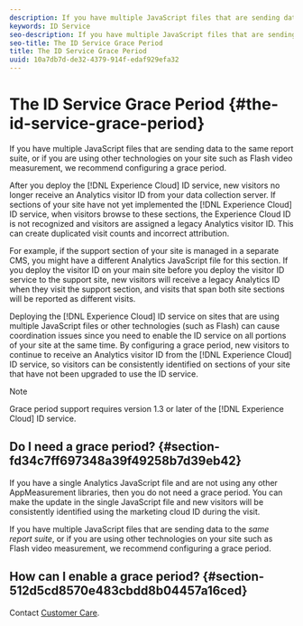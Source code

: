 ```yaml
---
description: If you have multiple JavaScript files that are sending data to the same report suite, or if you are using other technologies on your site such as Flash video measurement, we recommend configuring a grace period.
keywords: ID Service
seo-description: If you have multiple JavaScript files that are sending data to the same report suite, or if you are using other technologies on your site such as Flash video measurement, we recommend configuring a grace period.
seo-title: The ID Service Grace Period
title: The ID Service Grace Period
uuid: 10a7db7d-de32-4379-914f-edaf929efa32
---
```


# The ID Service Grace Period {#the-id-service-grace-period}

If you have multiple JavaScript files that are sending data to the same report suite, or if you are using other technologies on your site such as Flash video measurement, we recommend configuring a grace period.

After you deploy the [!DNL Experience Cloud] ID service, new visitors no longer receive an Analytics visitor ID from your data collection server. If sections of your site have not yet implemented the [!DNL Experience Cloud] ID service, when visitors browse to these sections, the Experience Cloud ID is not recognized and visitors are assigned a legacy Analytics visitor ID. This can create duplicated visit counts and incorrect attribution.

For example, if the support section of your site is managed in a separate CMS, you might have a different Analytics JavaScript file for this section. If you deploy the visitor ID on your main site before you deploy the visitor ID service to the support site, new visitors will receive a legacy Analytics ID when they visit the support section, and visits that span both site sections will be reported as different visits.

Deploying the [!DNL Experience Cloud] ID service on sites that are using multiple JavaScript files or other technologies (such as Flash) can cause coordination issues since you need to enable the ID service on all portions of your site at the same time. By configuring a grace period, new visitors to continue to receive an Analytics visitor ID from the [!DNL Experience Cloud] ID service, so visitors can be consistently identified on sections of your site that have not been upgraded to use the ID service.

>[!NOTE]
>
>Grace period support requires version 1.3 or later of the [!DNL Experience Cloud] ID service.

## Do I need a grace period? {#section-fd34c7ff697348a39f49258b7d39eb42}

If you have a single Analytics JavaScript file and are not using any other AppMeasurement libraries, then you do not need a grace period. You can make the update in the single JavaScript file and new visitors will be consistently identified using the marketing cloud ID during the visit.

If you have multiple JavaScript files that are sending data to the *same report suite*, or if you are using other technologies on your site such as Flash video measurement, we recommend configuring a grace period.

## How can I enable a grace period? {#section-512d5cd8570e483cbdd8b04457a16ced}

Contact [Customer Care](https://helpx.adobe.com/marketing-cloud/contact-support.html). 
